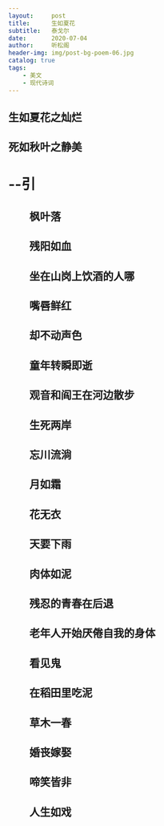```yaml
---
layout:     post
title:      生如夏花
subtitle:   泰戈尔
date:       2020-07-04
author:     听松阁
header-img: img/post-bg-poem-06.jpg
catalog: true
tags:
    - 美文
    - 现代诗词
---
```


## 生如夏花之灿烂

## 死如秋叶之静美

# --引

## 　　枫叶落

## 　　残阳如血

## 　　坐在山岗上饮酒的人哪

## 　　嘴唇鲜红

## 　　却不动声色

## 　　童年转瞬即逝

## 　　观音和阎王在河边散步

## 　　生死两岸

## 　　忘川流淌

## 　　月如霜

## 　　花无衣

## 　　天要下雨

## 　　肉体如泥

## 　　残忍的青春在后退

## 　　老年人开始厌倦自我的身体

## 　　看见鬼

## 　　在稻田里吃泥

## 　　草木一春

## 　　婚丧嫁娶

## 　　啼笑皆非

## 　　人生如戏
